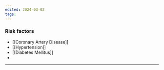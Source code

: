 ```yaml
---
edited: 2024-03-02
tags:
---
```

### Risk factors
- [[Coronary Artery Disease]] 
- [[Hypertension]]
- [[Diabetes Mellitus]]
- 

---
